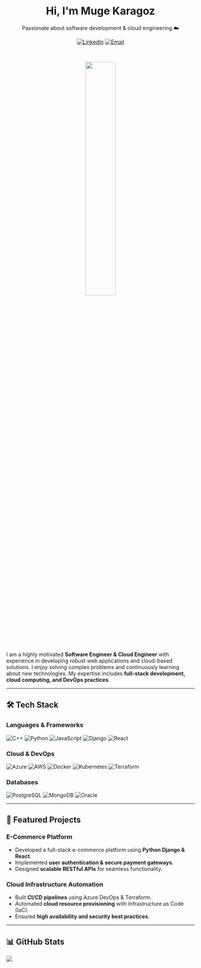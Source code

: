 <h1 align="center">Hi, I'm Muge Karagoz</h1>

<p align="center">Passionate about software development & cloud engineering ☁️</p>

<p align="center">
<a href="https://linkedin.com/in/muge-karagoz" target="_blank"><img alt="LinkedIn" src="https://img.shields.io/badge/LinkedIn-000?logo=linkedin&logoColor=0A66C2&style=for-the-badge" /></a>
<a href="mailto:mugekaragoz@outlook.com" target="_blank"><img alt="Email" src="https://img.shields.io/badge/Email-000?logo=gmail&logoColor=EA4335&style=for-the-badge" /></a>
</p>

</br>

<p align="center" width="100%">
    <img width="40%" src="images/software_engineering.jpg">
</p>

I am a highly motivated **Software Engineer & Cloud Engineer** with experience in developing robust web applications and cloud-based solutions. I enjoy solving complex problems and continuously learning about new technologies. My expertise includes **full-stack development, cloud computing, and DevOps practices**.

---

## 🛠️ Tech Stack

### **Languages & Frameworks**
![C++](https://img.shields.io/badge/C++-000?style=for-the-badge&logo=c%2B%2B&logoColor=blue)
![Python](https://img.shields.io/badge/Python-000?style=for-the-badge&logo=python&logoColor=ffdd54)
![JavaScript](https://img.shields.io/badge/JavaScript-000?style=for-the-badge&logo=javascript)
![Django](https://img.shields.io/badge/Django-000?style=for-the-badge&logo=django&logoColor=green)
![React](https://img.shields.io/badge/React-000?style=for-the-badge&logo=react)

### **Cloud & DevOps**
![Azure](https://img.shields.io/badge/Azure-000?style=for-the-badge&logo=microsoftazure&logoColor=blue)
![AWS](https://img.shields.io/badge/AWS-000?style=for-the-badge&logo=amazonaws&logoColor=orange)
![Docker](https://img.shields.io/badge/Docker-000?style=for-the-badge&logo=docker)
![Kubernetes](https://img.shields.io/badge/Kubernetes-000?style=for-the-badge&logo=kubernetes)
![Terraform](https://img.shields.io/badge/Terraform-000?style=for-the-badge&logo=terraform)

### **Databases**
![PostgreSQL](https://img.shields.io/badge/PostgreSQL-000?style=for-the-badge&logo=postgresql)
![MongoDB](https://img.shields.io/badge/MongoDB-000?style=for-the-badge&logo=mongodb)
![Oracle](https://img.shields.io/badge/Oracle-000?style=for-the-badge&logo=oracle)

---

## 🚀 Featured Projects

### **E-Commerce Platform**
- Developed a full-stack e-commerce platform using **Python Django & React**.
- Implemented **user authentication & secure payment gateways**.
- Designed **scalable RESTful APIs** for seamless functionality.

### **Cloud Infrastructure Automation**
- Built **CI/CD pipelines** using Azure DevOps & Terraform.
- Automated **cloud resource provisioning** with Infrastructure as Code (IaC).
- Ensured **high availability and security best practices**.

---

## 📊 GitHub Stats
![](https://github-readme-stats.vercel.app/api/top-langs/?username=MugeKaragoz&theme=dark&hide_border=false&include_all_commits=false&count_private=false&layout=compact)
